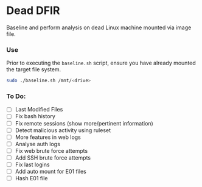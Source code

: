 # Dead DFIR
Baseline and perform analysis on dead Linux machine mounted via image file.

### Use
Prior to executing the `baseline.sh` script, ensure you have already mounted the target file system. 

```bash
sudo ./baseline.sh /mnt/<drive>
```

### To Do:
- [ ] Last Modified Files
- [ ] Fix bash history
- [ ] Fix remote sessions (show more/pertinent information)
- [ ] Detect malicious activity using ruleset
- [ ] More features in web logs
- [ ] Analyse auth logs
- [ ] Fix web brute force attempts
- [ ] Add SSH brute force attempts
- [ ] Fix last logins
- [ ] Add auto mount for E01 files
- [ ] Hash E01 file
